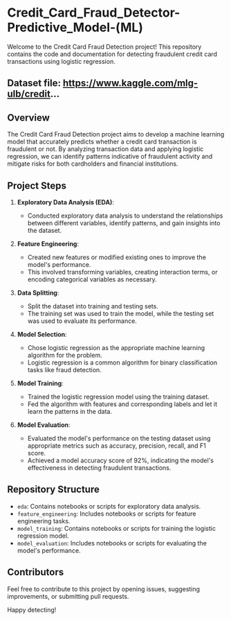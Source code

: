 # Credit_Card_Fraud_Detector-Predictive_Model-(ML)

Welcome to the Credit Card Fraud Detection project! This repository contains the code and documentation for detecting fraudulent credit card transactions using logistic regression.
## Dataset file: https://www.kaggle.com/mlg-ulb/credit...

## Overview

The Credit Card Fraud Detection project aims to develop a machine learning model that accurately predicts whether a credit card transaction is fraudulent or not. By analyzing transaction data and applying logistic regression, we can identify patterns indicative of fraudulent activity and mitigate risks for both cardholders and financial institutions.

## Project Steps

1. **Exploratory Data Analysis (EDA)**:
   - Conducted exploratory data analysis to understand the relationships between different variables, identify patterns, and gain insights into the dataset.

2. **Feature Engineering**:
   - Created new features or modified existing ones to improve the model's performance.
   - This involved transforming variables, creating interaction terms, or encoding categorical variables as necessary.

3. **Data Splitting**:
   - Split the dataset into training and testing sets.
   - The training set was used to train the model, while the testing set was used to evaluate its performance.

4. **Model Selection**:
   - Chose logistic regression as the appropriate machine learning algorithm for the problem.
   - Logistic regression is a common algorithm for binary classification tasks like fraud detection.

5. **Model Training**:
   - Trained the logistic regression model using the training dataset.
   - Fed the algorithm with features and corresponding labels and let it learn the patterns in the data.

6. **Model Evaluation**:
   - Evaluated the model's performance on the testing dataset using appropriate metrics such as accuracy, precision, recall, and F1 score.
   - Achieved a model accuracy score of 92%, indicating the model's effectiveness in detecting fraudulent transactions.

## Repository Structure

- `eda`: Contains notebooks or scripts for exploratory data analysis.
- `feature_engineering`: Includes notebooks or scripts for feature engineering tasks.
- `model_training`: Contains notebooks or scripts for training the logistic regression model.
- `model_evaluation`: Includes notebooks or scripts for evaluating the model's performance.

## Contributors

Feel free to contribute to this project by opening issues, suggesting improvements, or submitting pull requests.

Happy detecting!

